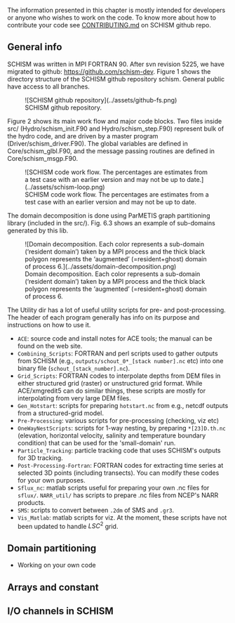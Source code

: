 The information presented in this chapter is mostly intended for developers or anyone who wishes to work on the code. To know more about how to contribute your code see [CONTRIBUTING.md](https://github.com/schism-dev/schism/blob/master/CONTRIBUTING.md) on SCHISM github repo. 

## General info
SCHISM was written in MPI FORTRAN 90. After svn revision 5225, we have migrated to github: https://github.com/schism-dev. Figure 1 shows the directory structure of the SCHISM github repository schism. General public have access to all branches.

<figure markdown>
![SCHISM github repository](../assets/github-fs.png)
<figcaption>SCHISM github repository.</figcaption>
</figure>

Figure 2 shows its main work flow and major code blocks. Two files inside src/ (Hydro/schism_init.F90 and Hydro/schism_step.F90) represent bulk of the hydro code, and are driven by a master program (Driver/schism_driver.F90). The global variables are defined in Core/schism_glbl.F90, and the message passing routines are defined in Core/schism_msgp.F90.

<figure markdown>
![SCHISM code work flow. The percentages are estimates from a test case with an earlier version and may not be up to date.](../assets/schism-loop.png)
<figcaption>SCHISM code work flow. The percentages are estimates from a test case with an earlier version and may not be up to date.</figcaption>
</figure>

The domain decomposition is done using ParMETIS graph partitioning library (included in the src/). Fig. 6.3 shows an example of sub-domains generated by this lib.

<figure markdown>
![Domain decomposition. Each color represents a sub-domain (‘resident domain’) taken by a MPI process and the thick black polygon represents the ‘augmented’ (=resident+ghost) domain of process 6.](../assets/domain-decomposition.png)
<figcaption>Domain decomposition. Each color represents a sub-domain (‘resident domain’) taken by a MPI process and the thick black polygon represents the ‘augmented’ (=resident+ghost) domain of process 6.</figcaption>
</figure>

The Utility dir has a lot of useful utility scripts for pre- and post-processing. The header of each program generally has info on its purpose and instructions on how to use it.

- `ACE`: source code and install notes for ACE tools; the manual can be found on the web site.
- `Combining_Scripts`: FORTRAN and perl scripts used to gather outputs from SCHISM (e.g., `outputs/schout_0*_[stack number].nc` etc) into one binary file (`schout_[stack_number].nc`).
- `Grid_Scripts`: FORTRAN codes to interpolate depths from DEM files in either structured grid (raster) or unstructured grid format. While ACE/xmgredit5 can do similar things, these scripts are mostly for interpolating from very large DEM files.
- `Gen_Hotstart`: scripts for preparing `hotstart.nc` from e.g., netcdf outputs from a structured-grid model.
- `Pre-Processing`: various scripts for pre-processing (checking, viz etc)
- `OneWayNestScripts`: scripts for 1-way nesting, by preparing `*[23]D.th.nc` (elevation, horizontal velocity, salinity and temperature boundary condition) that can be used for the 'small-domain' run.
- `Particle_Tracking`: particle tracking code that uses SCHISM's outputs for 3D tracking.
- `Post-Processing-Fortran`: FORTRAN codes for extracting time series at selected 3D points (including transects). You can modify these codes for your own purposes.
- `Sflux_nc`: matlab scripts useful for preparing your own .nc files for `sflux/`. `NARR_util/` has scripts to prepare .nc files from NCEP's NARR products.
- `SMS`: scripts to convert between `.2dm` of SMS and `.gr3`.
- `Vis_Matlab`: matlab scripts for viz. At the moment, these scripts have not been updated to handle $LSC^2$ grid.


## Domain partitioning

- Working on your own code

## Arrays and constant

## I/O channels in SCHISM
